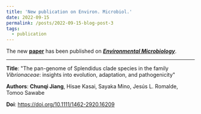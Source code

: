 ```yaml
---
title: 'New publication on Environ. Microbiol.'
date: 2022-09-15
permalink: /posts/2022-09-15-blog-post-3
tags:
  - publication
---
```


The new [**paper**](https://sfamjournals.onlinelibrary.wiley.com/doi/abs/10.1111/1462-2920.16209) has been published on [***Environmental Microbiology***](https://sfamjournals.onlinelibrary.wiley.com/journal/14622920).

***

**Title**: "The pan-genome of Splendidus clade species in the family *Vibrionaceae*: insights into evolution, adaptation, and pathogenicity"

**Authors**: **Chunqi Jiang**, Hisae Kasai, Sayaka Mino, Jesús L. Romalde, Tomoo Sawabe

**Doi**: https://doi.org/10.1111/1462-2920.16209
